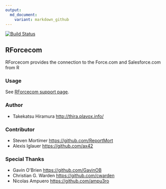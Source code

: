 ```yaml
---
output:
  md_document:
    variant: markdown_github
---
```


<!-- README.md is generated from README.Rmd. Please edit that file -->

[![Build Status](https://travis-ci.org/hiratake55/RForcecom.svg?branch=master)](https://travis-ci.org/hiratake55/RForcecom) 



RForcecom
-------------------

RForcecom provides the connection to the Force.com and Salesforce.com from R

### Usage
See [RForcecom support page](http://rforcecom.plavox.info/).

### Author
 + Takekatsu Hiramura http://thira.plavox.info/

### Contributor
 + Steven Mortimer https://github.com/ReportMort
 + Alexis Iglauer https://github.com/ax42

### Special Thanks
 + Gavin O'Brien https://github.com/GavinOB
 + Christian G. Warden https://github.com/cwarden
 + Nicolas Ampuero https://github.com/ampu3ro
